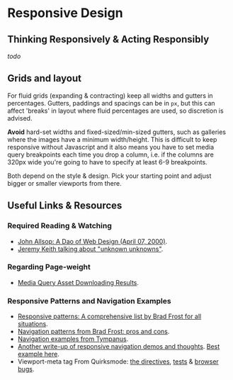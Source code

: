 # Responsive Design

## Thinking Responsively & Acting Responsibly

*todo*

## Grids and layout

For fluid grids (expanding & contracting) keep all widths and gutters in percentages. Gutters, paddings and spacings can be in `px`, but this can affect 'breaks' in layout where fluid percentages are used, so discretion is advised.

**Avoid** hard-set widths and fixed-sized/min-sized gutters, such as galleries where the images have a minimum width/height. This is difficult to keep responsive without Javascript and it also means you have to set media query breakpoints each time you drop a column, i.e. if the columns are 320px wide you're going to have to specify at least 6-9 breakpoints.

Both depend on the style & design. Pick your starting point and adjust bigger or smaller viewports from there.

## Useful Links & Resources

### Required Reading & Watching
+ [John Allsop: A Dao of Web Design (April 07, 2000)](http://alistapart.com/article/dao/).
+ [Jeremy Keith talking about "unknown unknowns"](http://vimeo.com/50745034).

### Regarding Page-weight
+ [Media Query Asset Downloading Results](http://timkadlec.com/2012/04/media-query-asset-downloading-results/).

### Responsive Patterns and Navigation Examples
+ [Responsive patterns: A comprehensive list by Brad Frost for all situations](http://bradfrost.github.io/this-is-responsive/patterns.html).
+ [Navigation patterns from Brad Frost: pros and cons](http://bradfrostweb.com/blog/web/complex-navigation-patterns-for-responsive-design/).
+ [Navigation examples from Tympanus](http://tympanus.net/Development/SidebarTransitions/).
+ [Another write-up of responsive navigation demos and thoughts](http://responsivenavigation.net/). [Best example here](http://responsivenavigation.net/examples/multi-toggle/).
+ Viewport-meta tag From Quirksmode: [the directives](http://www.quirksmode.org/mobile/metaviewport#link2), [tests](http://www.quirksmode.org/mobile/metaviewport#link8) & [browser bugs](http://www.quirksmode.org/mobile/metaviewport#link19).

